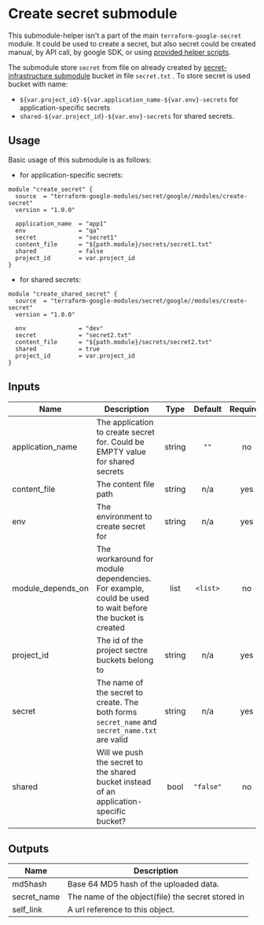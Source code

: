 # Create secret submodule

This submodule-helper isn't a part of the main `terraform-google-secret` module.
It could be used to create a secret, but also secret could be created manual, by API call, by google SDK,
or using [provided helper scripts](../../helpers/manage-secrets).

The submodule store `secret` from file on already created by [secret-infrastructure submodule](./secret-infrastructure) bucket in file `secret.txt` . 
To store secret is used bucket with name: 
* `${var.project_id}-${var.application_name-${var.env}-secrets` for application-specific secrets
* `shared-${var.project_id}-${var.env}-secrets` for shared secrets.


## Usage

Basic usage of this submodule is as follows:

* for application-specific secrets:
```hcl
module "create_secret" {
  source  = "terraform-google-modules/secret/google//modules/create-secret"
  version = "1.0.0"
  
  application_name  = "app1"
  env               = "qa"
  secret            = "secret1"
  content_file      = "${path.module}/secrets/secret1.txt"
  shared            = false
  project_id        = var.project_id
}
```

* for shared secrets:
```hcl
module "create_shared_secret" {
  source  = "terraform-google-modules/secret/google//modules/create-secret"
  version = "1.0.0"
  
  env               = "dev"
  secret            = "secret2.txt"
  content_file      = "${path.module}/secrets/secret2.txt"
  shared            = true
  project_id        = var.project_id
}
```

<!-- BEGINNING OF PRE-COMMIT-TERRAFORM DOCS HOOK -->
## Inputs

| Name | Description | Type | Default | Required |
|------|-------------|:----:|:-----:|:-----:|
| application\_name | The application to create secret for. Could be EMPTY value for shared secrets | string | `""` | no |
| content\_file | The content file path | string | n/a | yes |
| env | The environment to create secret for | string | n/a | yes |
| module\_depends\_on | The workaround for module dependencies. For example, could be used to wait before the bucket is created | list | `<list>` | no |
| project\_id | The id of the project sectre buckets belong to | string | n/a | yes |
| secret | The name of the secret to create. The both forms `secret_name` and `secret_name.txt` are valid | string | n/a | yes |
| shared | Will we push the secret to the shared bucket instead of an application-specific bucket? | bool | `"false"` | no |

## Outputs

| Name | Description |
|------|-------------|
| md5hash | Base 64 MD5 hash of the uploaded data. |
| secret\_name | The name of the object(file) the secret stored in |
| self\_link | A url reference to this object. |

<!-- END OF PRE-COMMIT-TERRAFORM DOCS HOOK -->

